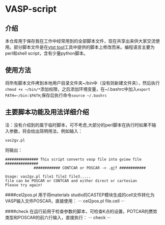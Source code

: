 ﻿# VASP-script
## 介绍
本仓库用于保存我在工作中经常用到的全部脚本文件，现在共享出来供大家交流使用。部分脚本文件是在[vtst tool](http://theory.cm.utexas.edu/vtsttools/scripts.html)工具中提供的脚本上修改而来。编程语言主要为perl和shell script，含有少量python脚本。

## 使用方法
将所有脚本文件拷到本地用户目录文件夹~/bin中（没有则新建文件夹），然后执行`chmod +x ~/bin/*`添加权限，之后添加环境变量，在~/.bashrc中加入`export PATH=~/bin:$PATH`,保存后执行命令`source ~/.bashrc`

## 主要脚本功能及用法详细介绍
注：没有介绍到的属于临时脚本，可不考虑,大部分的perl脚本在执行时如果不输入参数，将会给出简明用法，例如输入：
```
vas2gv.pl
```
则输出：
```
############### This script converts vasp file into gview file ###############
             ############ CONTCAR or POSCAR -> .gjf ############

Usage: vas2gv.pl file1 file2 file3.....
file can be POSCAR or CONTCAR and either direct or cartesian
Please try again!
```

####cel2pos.pl
用于将materials studio的CASTEP模块生成的cell文件转化为VASP输入文件POSCAR，直接使用：
···
cel2pos.pl file.cell
···

####check
在运行前用于检查参数的脚本，可检查K点的设置，POTCAR的赝势类型和POSCAR的前六行输入，直接执行：
···
check
···

